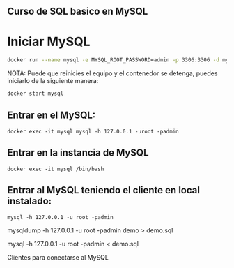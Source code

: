 Curso de SQL basico en MySQL
---

# Iniciar MySQL

```bash
docker run --name mysql -e MYSQL_ROOT_PASSWORD=admin -p 3306:3306 -d mysql:8
```

NOTA: Puede que reinicies el equipo y el contenedor se detenga, puedes iniciarlo de la siguiente manera:

```bash
docker start mysql
```

## Entrar en el MySQL:

```
docker exec -it mysql mysql -h 127.0.0.1 -uroot -padmin
```

## Entrar en la instancia de MySQL

```
docker exec -it mysql /bin/bash
```

## Entrar al MySQL teniendo el cliente en local instalado:

```
mysql -h 127.0.0.1 -u root -padmin
```

mysqldump -h 127.0.0.1 -u root -padmin demo > demo.sql

mysql -h 127.0.0.1 -u root -padmin < demo.sql



Clientes para conectarse al MySQL



